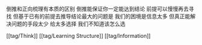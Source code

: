 倒推和正向梳理有本质的区别 倒推能保证你一定能达到结论 前提可以慢慢再去寻找 但基于已有的前提去推导结论最大的问题是 我们的困境是信息太多 但真正能解决问题的手段太少 给太多选择 我们不知道该怎么选

[[tag/Think]] [[tag/Learning Structure]] [[tag/Information]]